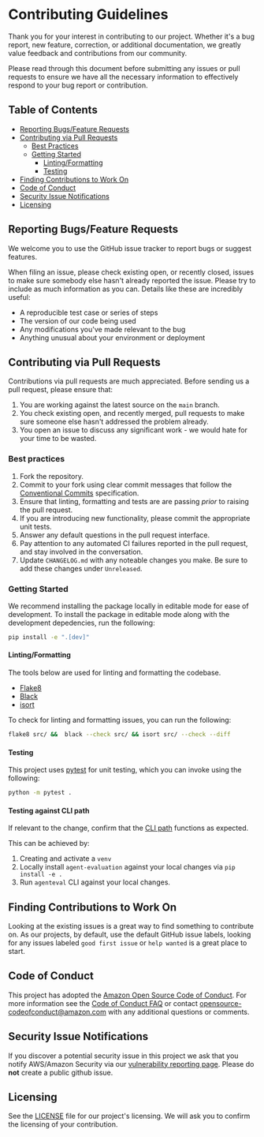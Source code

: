 # Contributing Guidelines

Thank you for your interest in contributing to our project. Whether it's a bug report, new feature, correction, or additional
documentation, we greatly value feedback and contributions from our community.

Please read through this document before submitting any issues or pull requests to ensure we have all the necessary
information to effectively respond to your bug report or contribution.

## Table of Contents
- [Reporting Bugs/Feature Requests](#report-bugsfeature-requests)
- [Contributing via Pull Requests](#contributing-via-pull-requests)
    - [Best Practices](#best-practices)
    - [Getting Started](#getting-started)
        - [Linting/Formatting](#lintingformatting)
        - [Testing](#testing)
- [Finding Contributions to Work On](#finding-contributions-to-work-on)
- [Code of Conduct](#code-of-conduct)
- [Security Issue Notifications](#security-issue-notifications)
- [Licensing](#licensing)

## Reporting Bugs/Feature Requests

We welcome you to use the GitHub issue tracker to report bugs or suggest features.

When filing an issue, please check existing open, or recently closed, issues to make sure somebody else hasn't already
reported the issue. Please try to include as much information as you can. Details like these are incredibly useful:

* A reproducible test case or series of steps
* The version of our code being used
* Any modifications you've made relevant to the bug
* Anything unusual about your environment or deployment


## Contributing via Pull Requests
Contributions via pull requests are much appreciated. Before sending us a pull request, please ensure that:

1. You are working against the latest source on the `main` branch.
2. You check existing open, and recently merged, pull requests to make sure someone else hasn't addressed the problem already.
3. You open an issue to discuss any significant work - we would hate for your time to be wasted.


### Best practices
1. Fork the repository.
2. Commit to your fork using clear commit messages that follow the [Conventional Commits](https://www.conventionalcommits.org/en/v1.0.0/) specification.
3. Ensure that linting, formatting and tests are are passing *prior* to raising the pull request.
4. If you are introducing new functionality, please commit the appropriate unit tests.
5. Answer any default questions in the pull request interface.
6. Pay attention to any automated CI failures reported in the pull request, and stay involved in the conversation.
7. Update `CHANGELOG.md` with any noteable changes you make. Be sure to add these changes under `Unreleased`.

### Getting Started

We recommend installing the package locally in editable mode for ease of development. To install the package in editable mode along with the development depedencies, run the following:

```bash
pip install -e ".[dev]"
```

#### Linting/Formatting

The tools below are used for linting and formatting the codebase.

- [Flake8](https://flake8.pycqa.org/en/latest/)
- [Black](https://black.readthedocs.io/en/stable/)
- [isort](https://pycqa.github.io/isort/)

To check for linting and formatting issues, you can run the following:

```bash
flake8 src/ &&  black --check src/ && isort src/ --check --diff
```

#### Testing

This project uses [pytest](https://docs.pytest.org/en/8.2.x/) for unit testing, which you can invoke using the following:

```bash
python -m pytest .
```

#### Testing against CLI path

If relevant to the change, confirm that the [CLI path](https://awslabs.github.io/agent-evaluation/cli/) functions as expected.

This can be achieved by:

1. Creating and activate a `venv`
2. Locally install `agent-evaluation` against your local changes via `pip install -e .`
3. Run `agenteval` CLI against your local changes.

## Finding Contributions to Work On
Looking at the existing issues is a great way to find something to contribute on. As our projects, by default, use the default GitHub issue labels, looking for any issues labeled `good first issue` or `help wanted` is a great place to start.


## Code of Conduct
This project has adopted the [Amazon Open Source Code of Conduct](https://aws.github.io/code-of-conduct).
For more information see the [Code of Conduct FAQ](https://aws.github.io/code-of-conduct-faq) or contact
opensource-codeofconduct@amazon.com with any additional questions or comments.


## Security Issue Notifications
If you discover a potential security issue in this project we ask that you notify AWS/Amazon Security via our [vulnerability reporting page](http://aws.amazon.com/security/vulnerability-reporting/). Please do **not** create a public github issue.


## Licensing

See the [LICENSE](LICENSE) file for our project's licensing. We will ask you to confirm the licensing of your contribution.
